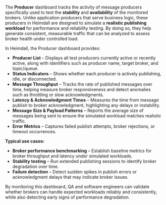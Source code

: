 The **Producer** dashboard tracks the activity of message producers specifically used to test the **stability** and **availability** of the monitored brokers. Unlike application producers that serve business logic, these producers in Heimdall are designed to simulate a **realistic publishing workload** for performance and reliability testing. By doing so, they help generate consistent, measurable traffic that can be analyzed to assess broker health under controlled load.

In Heimdall, the Producer dashboard provides:

* **Producer List** – Displays all test producers currently active or recently active, along with identifiers such as producer name, target broker, and topic/queue.
* **Status Indicators** – Shows whether each producer is actively publishing, idle, or disconnected.
* **Message Throughput** – Tracks the rate of published messages over time, helping measure broker responsiveness and detect anomalies such as throttling or slow acknowledgments.
* **Latency & Acknowledgment Times** – Measures the time from message publish to broker acknowledgment, highlighting any delays or instability.
* **Message Size & Payload Patterns** – Reports the average size of messages being sent to ensure the simulated workload matches realistic traffic.
* **Error Metrics** – Captures failed publish attempts, broker rejections, or timeout occurrences.

**Typical use cases:**

* **Broker performance benchmarking** – Establish baseline metrics for broker throughput and latency under simulated workloads.
* **Stability testing** – Run extended publishing sessions to identify broker degradation over time.
* **Failure detection** – Detect sudden spikes in publish errors or acknowledgment delays that may indicate broker issues.

By monitoring this dashboard, QA and software engineers can validate whether brokers can handle expected workloads reliably and consistently, while also detecting early signs of performance degradation.
